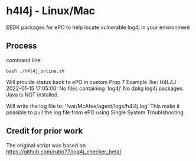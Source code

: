 # h4l4j - Linux/Mac
EEDK packages for ePO to help locate vulnerable log4j in your environment

## Process

command line:
```
bash ./h4l4j_online.sh 
```

Will provide status back to ePO in custom Prop 7
Example like:
H4L4J 2022-01-15 17:05:00: No files containing 'log4j' No dpkg log4j packages. Java is NOT installed.

Will write the log file to: '/var/McAfee/agent/logs/h4l4j.log'
This make it possible to pull the log file from ePO using Single System Troublshooting.

## Credit for prior work

The original script was based on https://github.com/rubo77/log4j_checker_beta/


